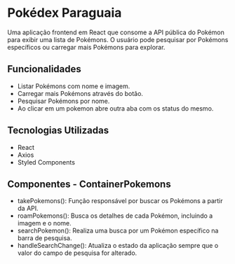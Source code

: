 # Pokédex Paraguaia

Uma aplicação frontend em React que consome a API pública do Pokémon para exibir uma lista de Pokémons. O usuário pode pesquisar por Pokémons específicos ou carregar mais Pokémons para explorar.

## Funcionalidades
- Listar Pokémons com nome e imagem.
- Carregar mais Pokémons através do botão.
- Pesquisar Pokémons por nome.
- Ao clicar em um pokemon abre outra aba com os status do mesmo.
## Tecnologias Utilizadas
- React	
- Axios 
- Styled Components

## Componentes  -  ContainerPokemons
- takePokemons(): Função responsável por buscar os Pokémons a partir da API.
- roamPokemons(): Busca os detalhes de cada Pokémon, incluindo a imagem e o nome.
- searchPokemon(): Realiza uma busca por um Pokémon específico na barra de pesquisa.
- handleSearchChange(): Atualiza o estado da aplicação sempre que o valor do campo de pesquisa for alterado.
